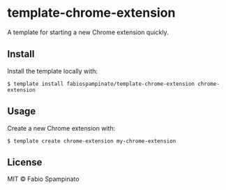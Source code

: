 # template-chrome-extension

A template for starting a new Chrome extension quickly.

## Install

Install the template locally with:

```
$ template install fabiospampinato/template-chrome-extension chrome-extension
```

## Usage

Create a new Chrome extension with:

```
$ template create chrome-extension my-chrome-extension
```

## License

MIT © Fabio Spampinato
